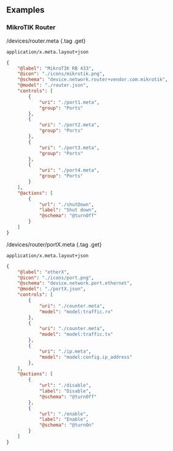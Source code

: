 ## Examples

### MikroTIK Router

/devices/router.meta {.tag .get}

`application/x.meta.layout+json`

```json
{
	"@label": "MikroTIK RB 433",
	"@icon": "./icons/mikrotik.png",
	"@schema": "device.network.router+vendor.com.mikrotik",
	"@model": "./router.json",
	"controls": [
		{
			"uri": "./port1.meta",
			"group": "Ports"
		},
		{
			"uri": "./port2.meta",
			"group": "Ports"
		},
		{
			"uri": "./port3.meta",
			"group": "Ports"
		},
		{
			"uri": "./port4.meta",
			"group": "Ports"
		}
	],
	"@actions": [
		{
			"url": "./shutDown",
			"label": "Shut down",
			"@schema": "@turnOff"
		}
	]
}
```

/devices/router/portX.meta {.tag .get}

`application/x.meta.layout+json`

```json
{
	"@label": "etherX",
	"@icon": "./icons/port.png",
	"@schema": "device.network.port.ethernet",
	"@model": "./portX.json",
	"controls": [
		{
			"uri": "./counter.meta",
			"model": "model:traffic.rx"
		},
		{
			"uri": "./counter.meta",
			"model": "model:traffic.tx"
		},
		{
			"uri": "./ip.meta",
			"model": "model:config.ip_address"
		},
	],
	"@actions": [
		{
			"url": "./disable",
			"label": "Disable",
			"@schema": "@turnOff"
		},
		{
			"url": "./enable",
			"label": "Enable",
			"@schema": "@turnOn"
		}
	]
}
```